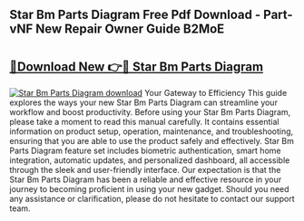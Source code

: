 ## Star Bm Parts Diagram Free Pdf Download - Part-vNF New Repair Owner Guide B2MoE

# <h2><a href="http://dfpohq.blite.top/?on=Star+Bm+Parts+Diagram">🔗Download New 👉🔴 Star Bm Parts Diagram</a></h2>

[![Star Bm Parts Diagram download](https://i.imgur.com/lujVjoI.png)](http://dfpohq.blite.top/?on=Star+Bm+Parts+Diagram)
Your Gateway to Efficiency This guide explores the ways your new Star Bm Parts Diagram can streamline your workflow and boost productivity. Before using your Star Bm Parts Diagram, please take a moment to read this manual carefully. It contains essential information on product setup, operation, maintenance, and troubleshooting, ensuring that you are able to use the product safely and effectively. Star Bm Parts Diagram feature set includes biometric authentication, smart home integration, automatic updates, and personalized dashboard, all accessible through the sleek and user-friendly interface. Our expectation is that the Star Bm Parts Diagram has been a reliable and effective resource in your journey to becoming proficient in using your new gadget. Should you need any assistance or clarification, please do not hesitate to contact our support team.
